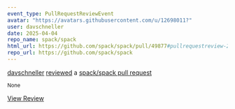 ```yaml
---
event_type: PullRequestReviewEvent
avatar: "https://avatars.githubusercontent.com/u/12698011?"
user: davschneller
date: 2025-04-04
repo_name: spack/spack
html_url: https://github.com/spack/spack/pull/49877#pullrequestreview-2742238550
repo_url: https://github.com/spack/spack
---
```


<a href='https://github.com/davschneller' target='_blank'>davschneller</a> <a href='https://github.com/spack/spack/pull/49877#pullrequestreview-2742238550' target='_blank'>reviewed</a> a <a href='https://github.com/spack/spack/pull/49877' target='_blank'>spack/spack pull request</a>

<small>None</small>

<a href='https://github.com/spack/spack/pull/49877#pullrequestreview-2742238550' target='_blank'>View Review</a>